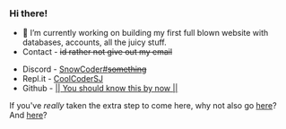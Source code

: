 ### Hi there!

<!--
**CoolCoderSJ/CoolCoderSJ** is a ✨ _special_ ✨ repository because its `README.md` (this file) appears on your GitHub profile.

Here are some ideas to get you started:

- 🔭 I’m currently working on ...
- 🌱 I’m currently learning ...
- 👯 I’m looking to collaborate on ...
- 🤔 I’m looking for help with ...
- 💬 Ask me about ...
- 📫 How to reach me: ...
- 😄 Pronouns: ...
- ⚡ Fun fact: ...
-->


- 🔭 I’m currently working on building my first full blown website with databases, accounts, all the juicy stuff.
- Contact - ~~id rather not give out my email~~ 
* Discord - [SnowCoder#~~something~~ ](https://canary.discord.com)
* Repl.it - [CoolCoderSJ](https://repl.it/@CoolCoderSJ) 
* Github - [|| You should know this by now ||](https://github.com/CoolCoderSJ)

If you've *really* taken the extra step to come here, why not also go [here](https://www.sjportfolio.cf)?
And [here](https://repl.it/CoolCoderSJ/blog?outputonly=1)?
